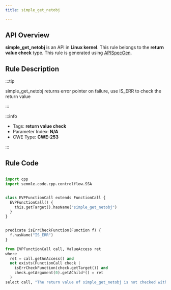 ```yaml
---
title: simple_get_netobj

---
```



## API Overview
**simple_get_netobj** is an API in **Linux kernel**. This rule belongs to the **return value check** type. This rule is generated using [APISpecGen](../../tools/APISpecGen).
## Rule Description

:::tip

simple_get_netobj returns error pointer on failure, use IS_ERR to check the return value

:::

:::info

- Tags: **return value check**
- Parameter Index: **N/A**
- CWE Type: **CWE-253**

:::

## Rule Code
```python

import cpp
import semmle.code.cpp.controlflow.SSA


class EVPFunctionCall extends FunctionCall {
  EVPFunctionCall() {
    this.getTarget().hasName("simple_get_netobj")
  }
}


predicate isErrCheckFunction(Function f) {
  f.hasName("IS_ERR") 
}

from EVPFunctionCall call, ValueAccess ret
where
  ret = call.getAnAccess() and
  not exists(FunctionCall check |
    isErrCheckFunction(check.getTarget()) and
    check.getArgument(0).getAChild*() = ret
  )
select call, "The return value of simple_get_netobj is not checked with IS_ERR."
    
```